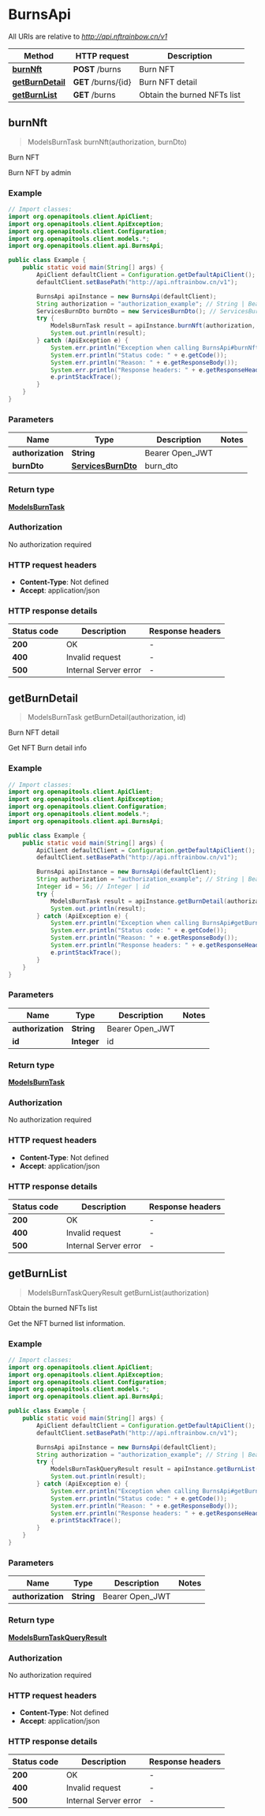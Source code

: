 # BurnsApi

All URIs are relative to *http://api.nftrainbow.cn/v1*

| Method | HTTP request | Description |
|------------- | ------------- | -------------|
| [**burnNft**](BurnsApi.md#burnNft) | **POST** /burns | Burn NFT |
| [**getBurnDetail**](BurnsApi.md#getBurnDetail) | **GET** /burns/{id} | Burn NFT detail |
| [**getBurnList**](BurnsApi.md#getBurnList) | **GET** /burns | Obtain the burned NFTs list |



## burnNft

> ModelsBurnTask burnNft(authorization, burnDto)

Burn NFT

Burn NFT by admin

### Example

```java
// Import classes:
import org.openapitools.client.ApiClient;
import org.openapitools.client.ApiException;
import org.openapitools.client.Configuration;
import org.openapitools.client.models.*;
import org.openapitools.client.api.BurnsApi;

public class Example {
    public static void main(String[] args) {
        ApiClient defaultClient = Configuration.getDefaultApiClient();
        defaultClient.setBasePath("http://api.nftrainbow.cn/v1");

        BurnsApi apiInstance = new BurnsApi(defaultClient);
        String authorization = "authorization_example"; // String | Bearer Open_JWT
        ServicesBurnDto burnDto = new ServicesBurnDto(); // ServicesBurnDto | burn_dto
        try {
            ModelsBurnTask result = apiInstance.burnNft(authorization, burnDto);
            System.out.println(result);
        } catch (ApiException e) {
            System.err.println("Exception when calling BurnsApi#burnNft");
            System.err.println("Status code: " + e.getCode());
            System.err.println("Reason: " + e.getResponseBody());
            System.err.println("Response headers: " + e.getResponseHeaders());
            e.printStackTrace();
        }
    }
}
```

### Parameters


| Name | Type | Description  | Notes |
|------------- | ------------- | ------------- | -------------|
| **authorization** | **String**| Bearer Open_JWT | |
| **burnDto** | [**ServicesBurnDto**](ServicesBurnDto.md)| burn_dto | |

### Return type

[**ModelsBurnTask**](ModelsBurnTask.md)

### Authorization

No authorization required

### HTTP request headers

- **Content-Type**: Not defined
- **Accept**: application/json


### HTTP response details
| Status code | Description | Response headers |
|-------------|-------------|------------------|
| **200** | OK |  -  |
| **400** | Invalid request |  -  |
| **500** | Internal Server error |  -  |


## getBurnDetail

> ModelsBurnTask getBurnDetail(authorization, id)

Burn NFT detail

Get NFT Burn detail info

### Example

```java
// Import classes:
import org.openapitools.client.ApiClient;
import org.openapitools.client.ApiException;
import org.openapitools.client.Configuration;
import org.openapitools.client.models.*;
import org.openapitools.client.api.BurnsApi;

public class Example {
    public static void main(String[] args) {
        ApiClient defaultClient = Configuration.getDefaultApiClient();
        defaultClient.setBasePath("http://api.nftrainbow.cn/v1");

        BurnsApi apiInstance = new BurnsApi(defaultClient);
        String authorization = "authorization_example"; // String | Bearer Open_JWT
        Integer id = 56; // Integer | id
        try {
            ModelsBurnTask result = apiInstance.getBurnDetail(authorization, id);
            System.out.println(result);
        } catch (ApiException e) {
            System.err.println("Exception when calling BurnsApi#getBurnDetail");
            System.err.println("Status code: " + e.getCode());
            System.err.println("Reason: " + e.getResponseBody());
            System.err.println("Response headers: " + e.getResponseHeaders());
            e.printStackTrace();
        }
    }
}
```

### Parameters


| Name | Type | Description  | Notes |
|------------- | ------------- | ------------- | -------------|
| **authorization** | **String**| Bearer Open_JWT | |
| **id** | **Integer**| id | |

### Return type

[**ModelsBurnTask**](ModelsBurnTask.md)

### Authorization

No authorization required

### HTTP request headers

- **Content-Type**: Not defined
- **Accept**: application/json


### HTTP response details
| Status code | Description | Response headers |
|-------------|-------------|------------------|
| **200** | OK |  -  |
| **400** | Invalid request |  -  |
| **500** | Internal Server error |  -  |


## getBurnList

> ModelsBurnTaskQueryResult getBurnList(authorization)

Obtain the burned NFTs list

Get the NFT burned list information.

### Example

```java
// Import classes:
import org.openapitools.client.ApiClient;
import org.openapitools.client.ApiException;
import org.openapitools.client.Configuration;
import org.openapitools.client.models.*;
import org.openapitools.client.api.BurnsApi;

public class Example {
    public static void main(String[] args) {
        ApiClient defaultClient = Configuration.getDefaultApiClient();
        defaultClient.setBasePath("http://api.nftrainbow.cn/v1");

        BurnsApi apiInstance = new BurnsApi(defaultClient);
        String authorization = "authorization_example"; // String | Bearer Open_JWT
        try {
            ModelsBurnTaskQueryResult result = apiInstance.getBurnList(authorization);
            System.out.println(result);
        } catch (ApiException e) {
            System.err.println("Exception when calling BurnsApi#getBurnList");
            System.err.println("Status code: " + e.getCode());
            System.err.println("Reason: " + e.getResponseBody());
            System.err.println("Response headers: " + e.getResponseHeaders());
            e.printStackTrace();
        }
    }
}
```

### Parameters


| Name | Type | Description  | Notes |
|------------- | ------------- | ------------- | -------------|
| **authorization** | **String**| Bearer Open_JWT | |

### Return type

[**ModelsBurnTaskQueryResult**](ModelsBurnTaskQueryResult.md)

### Authorization

No authorization required

### HTTP request headers

- **Content-Type**: Not defined
- **Accept**: application/json


### HTTP response details
| Status code | Description | Response headers |
|-------------|-------------|------------------|
| **200** | OK |  -  |
| **400** | Invalid request |  -  |
| **500** | Internal Server error |  -  |

